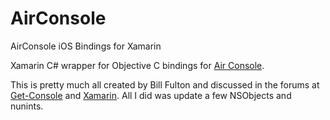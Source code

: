 # AirConsole
AirConsole iOS Bindings for Xamarin

Xamarin C# wrapper for Objective C bindings for [Air Console](https://www.get-console.com/airconsole/).

This is pretty much all created by Bill Fulton and discussed in the forums at  [Get-Console](http://www.get-console.com/forum/viewtopic.php?f=12&t=1020&p=1583) and [Xamarin](http://forums.xamarin.com/discussion/37769/how-to-handle-byte-in-generated-code-airconsole).  All I did was update a few NSObjects and nunints.
